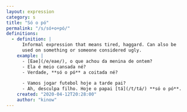```yaml
---
layout: expression
category: s
title: "Só o pó"
permalink: "/s/só+o+pó/"
definitions:
  - definition: |
      Informal expression that means tired, haggard. Can also be
      used on something or someone considered ugly.
    example: |
      - [Eae](/e/eae/), o que achou da menina de ontem?
      - Ela é meio cansada né?
      - Verdade, **só o pó** a coitada né?
      
      - Vamos jogar futebol hoje a tarde pai?
      - Ah, desculpa filho. Hoje o papai [tá](/t/tá/) **só o pó**.
    created: "2020-04-12T20:28:00"
    author: "kinow"
---
```

